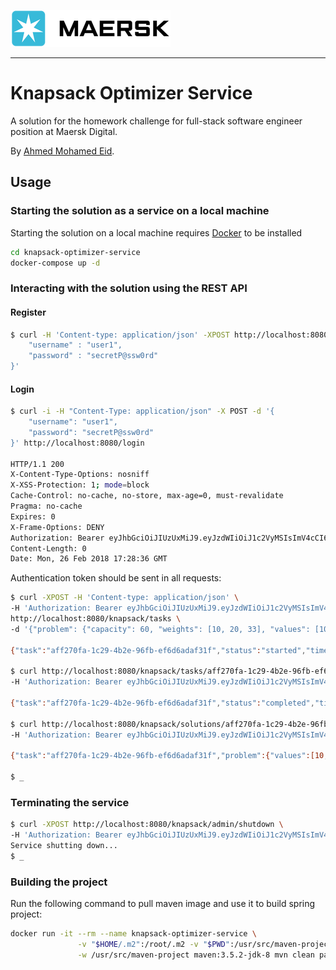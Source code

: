![logo](knapsack-optimizer-service/webresources/img/maersk_logo.png)

---

# Knapsack Optimizer Service


A solution for the homework challenge for full-stack software engineer position at Maersk Digital.


By [Ahmed Mohamed Eid](ahmed.eid@gmx.com).

## Usage

### Starting the solution as a service on a local machine

Starting the solution on a local machine requires [Docker](https://www.docker.com/) to be installed


```sh
cd knapsack-optimizer-service
docker-compose up -d
```

### Interacting with the solution using the REST API

#### Register 
```sh
$ curl -H 'Content-type: application/json' -XPOST http://localhost:8080/users/sign-up -d '{
	"username" : "user1",
	"password" : "secretP@ssw0rd"
}'
```

#### Login
```sh
$ curl -i -H "Content-Type: application/json" -X POST -d '{
    "username": "user1",
    "password": "secretP@ssw0rd"
}' http://localhost:8080/login

HTTP/1.1 200
X-Content-Type-Options: nosniff
X-XSS-Protection: 1; mode=block
Cache-Control: no-cache, no-store, max-age=0, must-revalidate
Pragma: no-cache
Expires: 0
X-Frame-Options: DENY
Authorization: Bearer eyJhbGciOiJIUzUxMiJ9.eyJzdWIiOiJ1c2VyMSIsImV4cCI6MTUyMDUzMDExNn0.02oNZR0HHDhAiNu8-ayXjUbBX-K6uhUAcjgkPbIG1uNrZYBgEXpAA-fGa7rCvba4WyfvGd5nN-ueA0P4xXr_yg
Content-Length: 0
Date: Mon, 26 Feb 2018 17:28:36 GMT
```

Authentication token should be sent in all requests:

```sh
$ curl -XPOST -H 'Content-type: application/json' \
-H 'Authorization: Bearer eyJhbGciOiJIUzUxMiJ9.eyJzdWIiOiJ1c2VyMSIsImV4cCI6MTUyMDUzMDExNn0.02oNZR0HHDhAiNu8-ayXjUbBX-K6uhUAcjgkPbIG1uNrZYBgEXpAA-fGa7rCvba4WyfvGd5nN-ueA0P4xXr_yg' \
http://localhost:8080/knapsack/tasks \
-d '{"problem": {"capacity": 60, "weights": [10, 20, 33], "values": [10, 3, 30]}}'

{"task":"aff270fa-1c29-4b2e-96fb-ef6d6adaf31f","status":"started","timestamps":{"submitted":1519666287628,"started":1519666287800,"completed":null}}

$ curl http://localhost:8080/knapsack/tasks/aff270fa-1c29-4b2e-96fb-ef6d6adaf31f \
-H 'Authorization: Bearer eyJhbGciOiJIUzUxMiJ9.eyJzdWIiOiJ1c2VyMSIsImV4cCI6MTUyMDUzMDExNn0.02oNZR0HHDhAiNu8-ayXjUbBX-K6uhUAcjgkPbIG1uNrZYBgEXpAA-fGa7rCvba4WyfvGd5nN-ueA0P4xXr_yg'

{"task":"aff270fa-1c29-4b2e-96fb-ef6d6adaf31f","status":"completed","timestamps":{"submitted":1519666287628,"started":1519666287800,"completed":1519666287969}}

$ curl http://localhost:8080/knapsack/solutions/aff270fa-1c29-4b2e-96fb-ef6d6adaf31f \
-H 'Authorization: Bearer eyJhbGciOiJIUzUxMiJ9.eyJzdWIiOiJ1c2VyMSIsImV4cCI6MTUyMDUzMDExNn0.02oNZR0HHDhAiNu8-ayXjUbBX-K6uhUAcjgkPbIG1uNrZYBgEXpAA-fGa7rCvba4WyfvGd5nN-ueA0P4xXr_yg'

{"task":"aff270fa-1c29-4b2e-96fb-ef6d6adaf31f","problem":{"values":[10,3,30],"weights":[10,20,33],"capacity":60},"solution":{"time":169,"items":[0,2]}}

$ _
```
### Terminating the service

```sh
$ curl -XPOST http://localhost:8080/knapsack/admin/shutdown \
-H 'Authorization: Bearer eyJhbGciOiJIUzUxMiJ9.eyJzdWIiOiJ1c2VyMSIsImV4cCI6MTUyMDUzMDExNn0.02oNZR0HHDhAiNu8-ayXjUbBX-K6uhUAcjgkPbIG1uNrZYBgEXpAA-fGa7rCvba4WyfvGd5nN-ueA0P4xXr_yg'
Service shutting down...
$ _
```

### Building the project

Run the following command to pull maven image and use it to build spring project:

```sh
docker run -it --rm --name knapsack-optimizer-service \
               -v "$HOME/.m2":/root/.m2 -v "$PWD":/usr/src/maven-project \
               -w /usr/src/maven-project maven:3.5.2-jdk-8 mvn clean package
```
